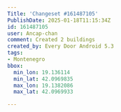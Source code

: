 ```yaml
---
Title: 'Changeset #161487105'
PublishDate: 2025-01-18T11:15:34Z
id: 161487105
user: Ancap-chan
comment: Created 2 buildings
created_by: Every Door Android 5.3
tags:
- Montenegro
bbox:
  min_lon: 19.136114
  min_lat: 42.0969835
  max_lon: 19.1382086
  max_lat: 42.0969933

---
```

